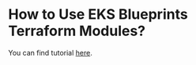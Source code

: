 # How to Use EKS Blueprints Terraform Modules?

You can find tutorial [here](https://youtu.be/KE504NwP9vs).
